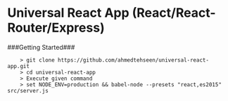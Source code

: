 # Universal React App (React/React-Router/Express)


###Getting Started###

```
	> git clone https://github.com/ahmedtehseen/universal-react-app.git
	> cd universal-react-app
	> Execute given command
	> set NODE_ENV=production && babel-node --presets "react,es2015" src/server.js
```
